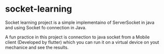 # socket-learning

Socket learning project is a simple implementaino of ServerSocket in java and using Socket fo connection in Java.

A fun practice in this project is connection to java socket from a Mobile client (Developed by flutter) which you can run it on a virtual device on yout mechanice 
and see the results.
